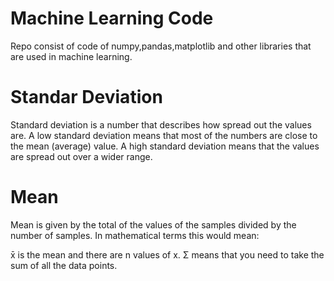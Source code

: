 # Machine Learning Code

  Repo consist of code of numpy,pandas,matplotlib and other libraries that are used in machine learning.
# Standar Deviation
  Standard deviation is a number that describes how spread out the values are. A low standard deviation means that most of the numbers are close to the mean (average) value. 
  A high standard deviation means that the values are spread out over a wider range.
  
# Mean
  Mean is given by the total of the values of the samples divided by the number of samples. In mathematical terms this would mean:
  
  x̄ is the mean and there are n values of x. Σ means that you need to take the sum of all the data points.
